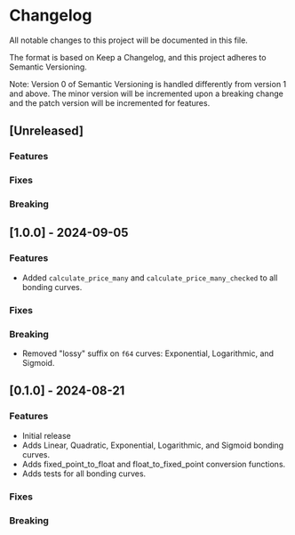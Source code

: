 # Changelog

All notable changes to this project will be documented in this file.

The format is based on Keep a Changelog, and this project adheres to Semantic Versioning.

Note: Version 0 of Semantic Versioning is handled differently from version 1 and above. The minor version will be incremented upon a breaking change and the patch version will be incremented for features.

## [Unreleased]

### Features

### Fixes

### Breaking

## [1.0.0] - 2024-09-05

### Features

- Added `calculate_price_many` and `calculate_price_many_checked` to all bonding curves.

### Fixes

### Breaking

- Removed "lossy" suffix on `f64` curves: Exponential, Logarithmic, and Sigmoid.

## [0.1.0] - 2024-08-21

### Features

- Initial release
- Adds Linear, Quadratic, Exponential, Logarithmic, and Sigmoid bonding curves.
- Adds fixed_point_to_float and float_to_fixed_point conversion functions.
- Adds tests for all bonding curves.

### Fixes

### Breaking
